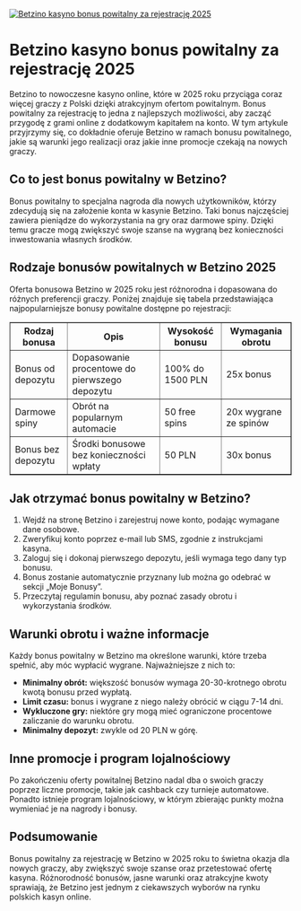 [![Betzino kasyno bonus powitalny za rejestrację 2025](https://123-caf.pages.dev/gitsignup.png)](https://vrmoo.ru/Bt82HjjY)

<h1>Betzino kasyno bonus powitalny za rejestrację 2025</h1> <p>Betzino to nowoczesne kasyno online, które w 2025 roku przyciąga coraz więcej graczy z Polski dzięki atrakcyjnym ofertom powitalnym. Bonus powitalny za rejestrację to jedna z najlepszych możliwości, aby zacząć przygodę z grami online z dodatkowym kapitałem na konto. W tym artykule przyjrzymy się, co dokładnie oferuje Betzino w ramach bonusu powitalnego, jakie są warunki jego realizacji oraz jakie inne promocje czekają na nowych graczy.</p>  <h2>Co to jest bonus powitalny w Betzino?</h2> <p>Bonus powitalny to specjalna nagroda dla nowych użytkowników, którzy zdecydują się na założenie konta w kasynie Betzino. Taki bonus najczęściej zawiera pieniądze do wykorzystania na gry oraz darmowe spiny. Dzięki temu gracze mogą zwiększyć swoje szanse na wygraną bez konieczności inwestowania własnych środków.</p>  <h2>Rodzaje bonusów powitalnych w Betzino 2025</h2> <p>Oferta bonusowa Betzino w 2025 roku jest różnorodna i dopasowana do różnych preferencji graczy. Poniżej znajduje się tabela przedstawiająca najpopularniejsze bonusy powitalne dostępne po rejestracji:</p>  <table border="1" cellpadding="10" cellspacing="0"> <thead> <tr> <th>Rodzaj bonusa</th> <th>Opis</th> <th>Wysokość bonusu</th> <th>Wymagania obrotu</th> </tr> </thead> <tbody> <tr> <td>Bonus od depozytu</td> <td>Dopasowanie procentowe do pierwszego depozytu</td> <td>100% do 1500 PLN</td> <td>25x bonus</td> </tr> <tr> <td>Darmowe spiny</td> <td>Obrót na popularnym automacie</td> <td>50 free spins</td> <td>20x wygrane ze spinów</td> </tr> <tr> <td>Bonus bez depozytu</td> <td>Środki bonusowe bez konieczności wpłaty</td> <td>50 PLN</td> <td>30x bonus</td> </tr> </tbody> </table>  <h2>Jak otrzymać bonus powitalny w Betzino?</h2> <ol> <li>Wejdź na stronę Betzino i zarejestruj nowe konto, podając wymagane dane osobowe.</li> <li>Zweryfikuj konto poprzez e-mail lub SMS, zgodnie z instrukcjami kasyna.</li> <li>Zaloguj się i dokonaj pierwszego depozytu, jeśli wymaga tego dany typ bonusu.</li> <li>Bonus zostanie automatycznie przyznany lub można go odebrać w sekcji „Moje Bonusy”.</li> <li>Przeczytaj regulamin bonusu, aby poznać zasady obrotu i wykorzystania środków.</li> </ol>  <h2>Warunki obrotu i ważne informacje</h2> <p>Każdy bonus powitalny w Betzino ma określone warunki, które trzeba spełnić, aby móc wypłacić wygrane. Najważniejsze z nich to:</p> <ul> <li><strong>Minimalny obrót:</strong> większość bonusów wymaga 20-30-krotnego obrotu kwotą bonusu przed wypłatą.</li> <li><strong>Limit czasu:</strong> bonus i wygrane z niego należy obrócić w ciągu 7-14 dni.</li> <li><strong>Wykluczone gry:</strong> niektóre gry mogą mieć ograniczone procentowe zaliczanie do warunku obrotu.</li> <li><strong>Minimalny depozyt:</strong> zwykle od 20 PLN w górę.</li> </ul>  <h2>Inne promocje i program lojalnościowy</h2> <p>Po zakończeniu oferty powitalnej Betzino nadal dba o swoich graczy poprzez liczne promocje, takie jak cashback czy turnieje automatowe. Ponadto istnieje program lojalnościowy, w którym zbierając punkty można wymieniać je na nagrody i bonusy.</p>  <h2>Podsumowanie</h2> <p>Bonus powitalny za rejestrację w Betzino w 2025 roku to świetna okazja dla nowych graczy, aby zwiększyć swoje szanse oraz przetestować ofertę kasyna. Różnorodność bonusów, jasne warunki oraz atrakcyjne kwoty sprawiają, że Betzino jest jednym z ciekawszych wyborów na rynku polskich kasyn online.</p>